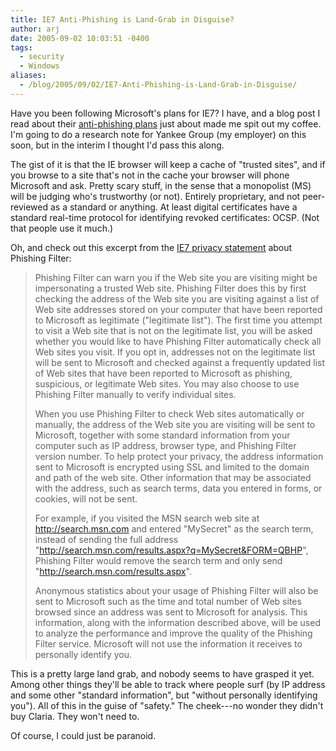 ```yaml
---
title: IE7 Anti-Phishing is Land-Grab in Disguise?
author: arj
date: 2005-09-02 10:03:51 -0400
tags: 
  - security
  - Windows
aliases:
  - /blog/2005/09/02/IE7-Anti-Phishing-is-Land-Grab-in-Disguise/
---
```

Have you been following Microsoft's plans for IE7? I have, and a blog post I read about their [anti-phishing plans](http://blogs.msdn.com/ie/archive/2005/08/31/458663.aspx) just about made me spit out my coffee. I'm going to do a research note for Yankee Group (my employer) on this soon, but in the interim I thought I'd pass this along.

The gist of it is that the IE browser will keep a cache of "trusted sites", and if you browse to a site that's not in the cache your browser will phone Microsoft and ask. Pretty scary stuff, in the sense that a monopolist (MS) will be judging who's trustworthy (or not). Entirely proprietary, and not peer-reviewed as a standard or anything. At least digital certificates have a standard real-time protocol for identifying revoked certificates: OCSP. (Not that people use it much.)

Oh, and check out this excerpt from the [IE7 privacy statement](http://www.microsoft.com/windowsvista/privacy/ieprivacy_pr7.mspx) about Phishing Filter:

> Phishing Filter can warn you if the Web site you are visiting might be impersonating a trusted Web site. Phishing Filter does this by first checking the address of the Web site you are visiting against a list of Web site addresses stored on your computer that have been reported to Microsoft as legitimate ("legitimate list"). The first time you attempt to visit a Web site that is not on the legitimate list, you will be asked whether you would like to have Phishing Filter automatically check all Web sites you visit. If you opt in, addresses not on the legitimate list will be sent to Microsoft and checked against a frequently updated list of Web sites that have been reported to Microsoft as phishing, suspicious, or legitimate Web sites. You may also choose to use Phishing Filter manually to verify individual sites.
>
> When you use Phishing Filter to check Web sites automatically or manually, the address of the Web site you are visiting will be sent to Microsoft, together with some standard information from your computer such as IP address, browser type, and Phishing Filter version number. To help protect your privacy, the address information sent to Microsoft is encrypted using SSL and limited to the domain and path of the web site. Other information that may be associated with the address, such as search terms, data you entered in forms, or cookies, will not be sent.
>
> For example, if you visited the MSN search web site at http://search.msn.com and entered "MySecret" as the search term, instead of sending the full address "http://search.msn.com/results.aspx?q=MySecret&FORM=QBHP", Phishing Filter would remove the search term and only send "http://search.msn.com/results.aspx".
>
> Anonymous statistics about your usage of Phishing Filter will also be sent to Microsoft such as the time and total number of Web sites browsed since an address was sent to Microsoft for analysis. This information, along with the information described above, will be used to analyze the performance and improve the quality of the Phishing Filter service. Microsoft will not use the information it receives to personally identify you.

This is a pretty large land grab, and nobody seems to have grasped it yet. Among other things they'll be able to track where people surf (by IP address and some other "standard information", but "without personally identifying you"). All of this in the guise of "safety." The cheek---no wonder they didn't buy Claria. They won't need to.

Of course, I could just be paranoid.
